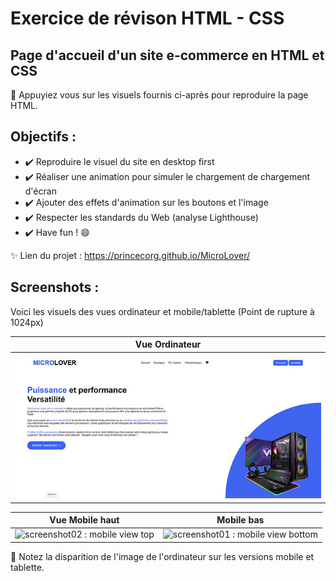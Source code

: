 # Exercice de révison HTML - CSS
## Page d'accueil d'un site e-commerce en HTML et CSS
:memo: Appuyiez vous sur les visuels fournis ci-après pour reproduire la page HTML.
## Objectifs :
-  :heavy_check_mark:	Reproduire le visuel du site en desktop first
-  :heavy_check_mark:	Réaliser une animation pour simuler le chargement de chargement d'écran 
-  :heavy_check_mark:	Ajouter des effets d'animation sur les boutons et l'image
-  :heavy_check_mark:	Respecter les standards du Web (analyse Lighthouse)
-  :heavy_check_mark:	Have fun ! :smile:

:sparkles: Lien du projet : https://princecorg.github.io/MicroLover/

## Screenshots :
Voici les visuels des vues ordinateur et mobile/tablette (Point de rupture à 1024px)

| Vue Ordinateur  |
|-----------|
| <img alt="screenshot01 : desktop view" src="images/bureau.jpg" width="626"> |

| Vue Mobile haut  | Mobile bas |
|-----------|-----------|
| <img alt="screenshot02 : mobile view top" src="assets/images/mobile01.jpg" width="300"> | <img alt="screenshot01 : mobile view bottom" src="assets/images/mobile02.jpg" width="300"> |

:rotating_light: Notez la disparition de l'image de l'ordinateur sur les versions mobile et tablette.

